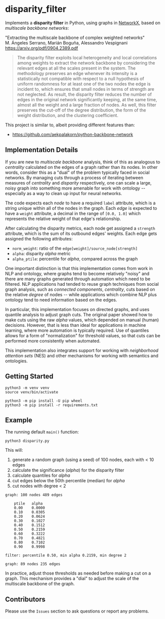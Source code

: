 # disparity_filter

Implements a **disparity filter** in Python, using graphs in
[NetworkX](https://networkx.github.io/),
based on *multiscale backbone networks*:

"Extracting the multiscale backbone of complex weighted networks"  
M. Ángeles Serrano, Marián Boguña, Alessandro Vespignani  
https://arxiv.org/pdf/0904.2389.pdf

> The disparity filter exploits local heterogeneity and local correlations among weights to extract the network backbone by considering the relevant edges at all the scales present in the system. The methodology preserves an edge whenever its intensity is a statistically not compatible with respect to a null hypothesis of uniform randomness for at least one of the two nodes the edge is incident to, which ensures that small nodes in terms of strength are not neglected. As result, the disparity filter reduces the number of edges in the original network significantly keeping, at the same time, almost all the weight and a large fraction of nodes. As well, this filter preserves the cut-off of the degree distribution, the form of the weight distribution, and the clustering coefficient.

This project is similar to, albeit providing different features than:

  * https://github.com/aekpalakorn/python-backbone-network


## Implementation Details

If you are new to *multiscale backbone* analysis, think of this as
analogous to *centrality* calculated on the edges of a graph rather
than its nodes. In other words, consider this as a "dual" of the
problem typically faced in social networks. By managing cuts through a
process of iterating between measures of *centrality* and *disparity*
respectively, one can scale a large, noisy graph into something more
amenable for work with ontology -- especially as a way to clean up
input for neural networks.

The code expects each *node* to have a required `label` attribute,
which is a string unique within all of the nodes in the graph. Each
*edge* is expected to have a `weight` attribute, a decimal in the
range of `[0.0, 1.0]` which represents the relative weight of that
edge's relationship.

After calculating the disparity metrics, each node get assigned a
`strength` attribute, which is the sum of its outbound edges'
weights. Each edge gets assigned the following attributes:

  * `norm_weight`: ratio of the `edge[weight]/source_node[strength]`
  * `alpha`: disparity *alpha* metric
  * `alpha_ptile`: percentile for *alpha*, compared across the graph

One important distinction is that this implementation comes from work
in NLP and ontology, where graphs tend to become relatively "noisy"
and there are many graphs generated through automation which need to
be filtered. NLP applications had tended to reuse graph techniques
from social graph analysis, such as *connected components*,
*centrality*, cuts based on the relative *degree* of nodes -- while
applications which combine NLP plus ontology tend to need information
based on the edges.

In particular, this implementation focuses on directed graphs, and
uses quantile analysis to adjust graph cuts. The original paper showed
how to make cuts using the raw *alpha* values, which depended on
manual (human) decisions.  However, that is less than ideal for
applications in machine learning, where more automation is typically
required. Use of quantiles allows for a form of "normalization" for
threshold values, so that cuts can be performed more consistently when
automated.

This implementation also integrates support for working with
*neighborhood attention sets* (NES) and other mechanisms for working
with semantics and ontologies.


## Getting Started

```
python3 -m venv venv
source venv/bin/activate

python3 -m pip install -U pip wheel
python3 -m pip install -r requirements.txt
```

## Example

The running default `main()` function:
```
python3 disparity.py
```

This will:

  1. generate a random graph (using a seed) of 100 nodes, each with < 10 edges
  2. calculate the significance (*alpha*) for the disparity filter
  3. calculate quantiles for *alpha*
  4. cut edges below the 50th percentile (median) for *alpha*
  5. cut nodes with degree < 2

```
graph: 100 nodes 489 edges

	ptile	alpha
	0.00	0.0000
	0.10	0.0305
	0.20	0.0624
	0.30	0.1027
	0.40	0.1512
	0.50	0.2159
	0.60	0.3222
	0.70	0.4821
	0.80	0.7102
	0.90	0.9998

filter: percentile 0.50, min alpha 0.2159, min degree 2

graph: 89 nodes 235 edges
```

In practice, adjust those thresholds as needed before making a cut on
a graph. This mechanism provides a "dial" to adjust the scale of the
multiscale backbone of the graph.


## Contributors

Please use the `Issues` section to ask questions or report any problems.
